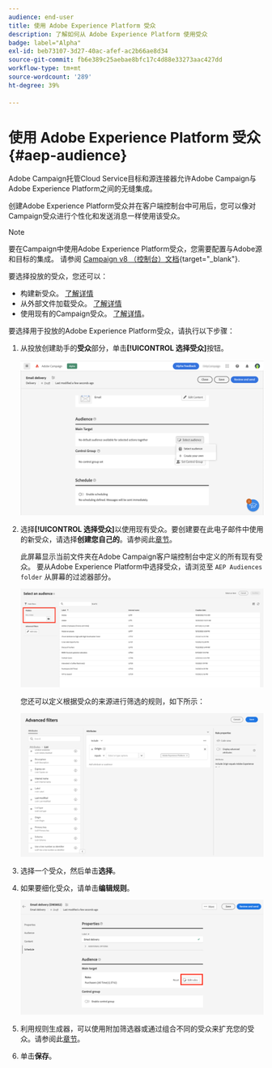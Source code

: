 ```yaml
---
audience: end-user
title: 使用 Adobe Experience Platform 受众
description: 了解如何从 Adobe Experience Platform 使用受众
badge: label="Alpha"
exl-id: beb73107-3d27-40ac-afef-ac2b66ae8d34
source-git-commit: fb6e389c25aebae8bfc17c4d88e33273aac427dd
workflow-type: tm+mt
source-wordcount: '289'
ht-degree: 39%

---
```


# 使用 Adobe Experience Platform 受众{#aep-audience}

Adobe Campaign托管Cloud Service目标和源连接器允许Adobe Campaign与Adobe Experience Platform之间的无缝集成。

创建Adobe Experience Platform受众并在客户端控制台中可用后，您可以像对Campaign受众进行个性化和发送消息一样使用该受众。

>[!NOTE]
>
>要在Campaign中使用Adobe Experience Platform受众，您需要配置与Adobe源和目标的集成。 请参阅 [Campaign v8 （控制台）文档](https://experienceleague.adobe.com/docs/campaign/campaign-v8/connect/ac-aep.html){target="_blank"}.


要选择投放的受众，您还可以：

* 构建新受众。 [了解详情](segment-builder.md)
* 从外部文件加载受众。 [了解详情](file-audience.md)
* 使用现有的Campaign受众。 [了解详情](add-audience.md)。

要选择用于投放的Adobe Experience Platform受众，请执行以下步骤：

1. 从投放创建助手的&#x200B;**受众**&#x200B;部分，单击&#x200B;**[!UICONTROL 选择受众]**&#x200B;按钮。

   ![](assets/create-audience.png)

1. 选择&#x200B;**[!UICONTROL 选择受众]**&#x200B;以使用现有受众。要创建要在此电子邮件中使用的新受众，请选择&#x200B;**创建您自己的**。请参阅此[章节](segment-builder.md)。

   此屏幕显示当前文件夹在Adobe Campaign客户端控制台中定义的所有现有受众。 要从Adobe Experience Platform中选择受众，请浏览至 `AEP Audiences folder` 从屏幕的过滤器部分。

   ![](assets/select-audience-folder.png)

   您还可以定义根据受众的来源进行筛选的规则，如下所示：

   ![](assets/filter-on-aep-audience.png)

1. 选择一个受众，然后单击&#x200B;**选择**。

1. 如果要细化受众，请单击&#x200B;**编辑规则**。

   ![](assets/refine-audience.png)

1. 利用规则生成器，可以使用附加筛选器或通过组合不同的受众来扩充您的受众。请参阅此[章节](segment-builder.md)。

1. 单击&#x200B;**保存**。


